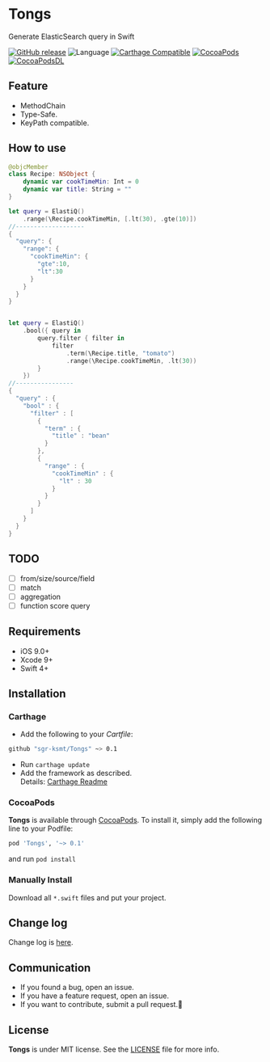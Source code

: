 # Tongs
Generate ElasticSearch query in Swift


[![GitHub release](https://img.shields.io/github/release/sgr-ksmt/Tongs.svg)](https://github.com/sgr-ksmt/Tongs/releases)
![Language](https://img.shields.io/badge/language-Swift%204-orange.svg)
[![Carthage Compatible](https://img.shields.io/badge/Carthage-compatible-4BC51D.svg?style=flat)](https://github.com/Carthage/Carthage)
[![CocoaPods](https://img.shields.io/badge/Cocoa%20Pods-✓-4BC51D.svg?style=flat)](https://cocoapods.org/pods/Tongs)
[![CocoaPodsDL](https://img.shields.io/cocoapods/dt/Tongs.svg)](https://cocoapods.org/pods/Tongs)

## Feature
- MethodChain
- Type-Safe.
- KeyPath compatible.

## How to use

```swift
@objcMember
class Recipe: NSObject {
    dynamic var cookTimeMin: Int = 0
    dynamic var title: String = ""
}

let query = ElastiQ()
    .range(\Recipe.cookTimeMin, [.lt(30), .gte(10)])
//-------------------
{
  "query": {
    "range": {
      "cookTimeMin": {
        "gte":10,
        "lt":30
      }
    }
  }
}


let query = ElastiQ()
    .bool({ query in
        query.filter { filter in
            filter
                .term(\Recipe.title, "tomato")
                .range(\Recipe.cookTimeMin, .lt(30))
        }
    })
//----------------
{
  "query" : {
    "bool" : {
      "filter" : [
        {
          "term" : {
            "title" : "bean"
          }
        },
        {
          "range" : {
            "cookTimeMin" : {
              "lt" : 30
            }
          }
        }
      ]
    }
  }
}
```

## TODO
- [ ] from/size/source/field
- [ ] match
- [ ] aggregation
- [ ] function score query

## Requirements
- iOS 9.0+
- Xcode 9+
- Swift 4+

## Installation

### Carthage

- Add the following to your *Cartfile*:

```bash
github "sgr-ksmt/Tongs" ~> 0.1
```

- Run `carthage update`
- Add the framework as described.
<br> Details: [Carthage Readme](https://github.com/Carthage/Carthage#adding-frameworks-to-an-application)


### CocoaPods

**Tongs** is available through [CocoaPods](http://cocoapods.org). To install
it, simply add the following line to your Podfile:

```ruby
pod 'Tongs', '~> 0.1'
```

and run `pod install`

### Manually Install
Download all `*.swift` files and put your project.

## Change log
Change log is [here](https://github.com/sgr-ksmt/Tongs/blob/master/CHANGELOG.md).

## Communication
- If you found a bug, open an issue.
- If you have a feature request, open an issue.
- If you want to contribute, submit a pull request.:muscle:

## License

**Tongs** is under MIT license. See the [LICENSE](LICENSE) file for more info.
